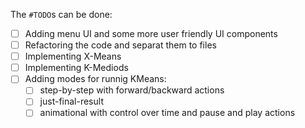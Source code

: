 The `#TODO`s can be done:
- [ ] Adding menu UI and some more user friendly UI components
- [ ] Refactoring the code and separat them to files
- [ ] Implementing X-Means
- [ ] Implementing K-Mediods
- [ ] Adding modes for runnig KMeans:
    - [ ] step-by-step with forward/backward actions
    - [ ] just-final-result
    - [ ] animational with control over time and pause and play actions